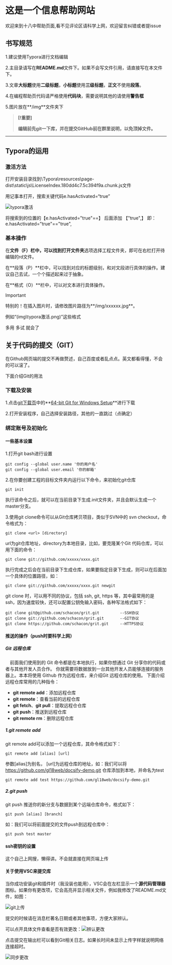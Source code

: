 

# 这是一个信息帮助网站

欢迎来到十八中帮助页面,看不见评论区请科学上网，欢迎留言纠错或者提issue

## 书写规范

1.建议使用Typora进行文档编辑

2.主目录请写在**README.md**文件下。如果不会写文件引用，请直接写在本文件下。

3.文章**大标题**使用**二级标题**，**小标题**使用**三级标题**，**正文**不使用**段落**。

4.在编程帮助页代码请严格使用**代码块**，需要说明其他的请使用**警告框**

5.图片放在**/img**文件夹下

> **[!重要]**
>
> **编辑前先git一下库，并在提交GitHub前在群里说明，以免顶掉文件。**



------

## Typora的运用

### 激活方法

打开安装目录找到\Typora\resources\page-dist\static\js\LicenseIndex.180dd4c7.5c394f9a.chunk.js文件

用记事本打开，搜索关键代码e.hasActivated=“true”

![typora激活](img\typora激活.png)

将搜索到的位置的【e.hasActivated="true"==】 后面添加 【"true",】
即：e.hasActivated="true"=="true",

### 基本操作

在**文件（F）**栏中，可以找到**打开文件夹**选项选择工程文件夹，即可在右栏打开待编辑的rd文件。

在**段落（P）**栏中，可以找到对应的标题级别，和对文段进行具体的操作。建议自己去试，一个个描述起来过于抽象。

在**格式（O）**栏中，可以对文本进行具体操作。

> [!IMPORTANT]
>
> 特别的！在插入图片时，请修改图片路径为**/img/xxxxxx.jpg**。
>
> 例如“(img\typora激活.png)”这些格式

多用 多试 就会了

## 关于代码的提交（GIT）

在Github网页端的提交不再做赘述，自己百度或者乱点点。英文都看得懂，不会的可以滚了。

下面介绍Git的用法

### 下载及安装

1.点击[git下载页](https://git-scm.com/download/win)中的**[64-bit Git for Windows Setup](https://github.com/git-for-windows/git/releases/download/v2.44.0.windows.1/Git-2.44.0-64-bit.exe)**进行下载

2.打开安装程序，自己选择安装路径，其他的一直跳过（点确定）

### 绑定账号及初始化

#### 一些基本设置

1.打开git bash进行设置

```git bash
git config --global user.name '你的用户名'
git config --global user.email '你的邮箱'
```

2.在你要创建工程的目标文件夹内运行以下命令，来初始化git仓库

```git bash
git init
```

执行该命令之后，就可以在当前目录下生成.init文件夹，并且会默认生成一个master分支。

3.使用git clone命令可以从Git仓库拷贝项目，类似于SVN中的 svn checkout，命令格式为：

```
git clone <url> [directory]
```

url为git仓库地址，directory为本地目录，比如，要克隆某个Git 代码仓库，可以用下面的命令：

```
git clone git://github.com/xxxxx/xxxx.git
```

执行完成之后会在当前目录下生成仓库，如果要指定目录下生成，则可以在后面加一个具体的位置路径，如：

```
git clone git://github.com/xxxxx/xxxx.git newgit
```

 git clone 时，可以用不同的协议，包括 ssh, git, https 等，其中最常用的是 ssh，因为速度较快，还可以配置公钥免输入密码，各种写法格式如下：

```
git clone git@github.com/schacon/grit.git         --SSH协议
git clone git://github.com/schacon/grit.git       --GIT协议
git clone https://github.com/schacon/grit.git     --HTTPS协议
```

#### 推送的操作（push时要科学上网）

##### Git 远程仓库

 前面我们使用到的 Git 命令都是在本地执行，如果你想通过 Git 分享你的代码或者与其他开发人员合作。 你就需要将数据放到一台其他开发人员能够连接的服务器上。本本将使用 Github 作为远程仓库，来介绍Git 远程仓库的使用。
下面介绍远程仓库常用的几种指令：

- **git remote add**：添加远程仓库
- **git remote**：查看当前的远程仓库
- **git fetch**、**git pull**：提取远程仓仓库
- **git push**：推送到远程仓库
- **git remote rm**：删除远程仓库

##### 1.**git remote add**

git remote add可以添加一个远程仓库，其命令格式如下：

```
git remote add [alias] [url]
```

参数[alias]为别名， [url]为远程仓库的地址，如：我们可以将  https://github.com/gl18web/docsify-demo.git   仓库添加到本地，并命名为test

```
git remote add test https://github.com/gl18web/docsify-demo.git
```

##### 2.git push

git push 推送你的新分支与数据到某个远端仓库命令，格式如下：

```
git push [alias] [branch]
```

如：我们可以将前面提交的文件push到远程仓库中：

```
git push test master
```

#### ssh密钥的设置

这个自己上网搜，懒得讲。不会就直接在网页端上传

#### 关于使用VSC来提交库

当你成功安装git和插件时（我没装也能用），VSC会在左栏显示一个**源代码管理器**图标。如果你有更改项，它会高亮并显示相关文件，例如我修改了README.md文件，如图：

![git上传](img\git上传.png)

提交的时候请在消息栏著名日期或者其他事项，方便大家辨认。

可以点开具体文件查看是否有效更改：![辨认更改](img\辨认更改.png)

点击提交在输出栏可以看到Git相关日志。如果长时间未显示上传字样就说明网络连接超时。

![同步更改](img\同步更改.png)
